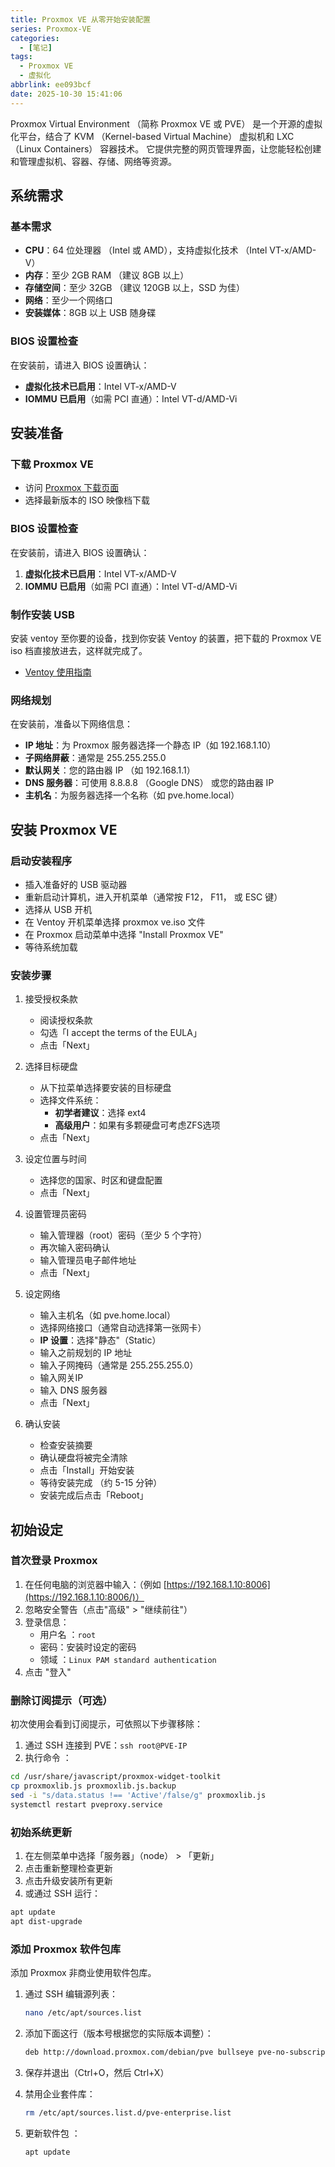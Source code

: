 ```yaml
---
title: Proxmox VE 从零开始安装配置
series: Proxmox-VE
categories:
  - [笔记]
tags:
  - Proxmox VE
  - 虚拟化
abbrlink: ee093bcf
date: 2025-10-30 15:41:06
---
```


Proxmox Virtual Environment （简称 Proxmox VE 或 PVE） 是一个开源的虚拟化平台，结合了 KVM （Kernel-based Virtual Machine） 虚拟机和 LXC （Linux Containers） 容器技术。
它提供完整的网页管理界面，让您能轻松创建和管理虚拟机、容器、存储、网络等资源。

## 系统需求

### 基本需求

- **CPU**：64 位处理器 （Intel 或 AMD），支持虚拟化技术 （Intel VT-x/AMD-V）
- **内存**：至少 2GB RAM （建议 8GB 以上）
- **存储空间**：至少 32GB （建议 120GB 以上，SSD 为佳）
- **网络**：至少一个网络口
- **安装媒体**：8GB 以上 USB 随身碟

### BIOS 设置检查

在安装前，请进入 BIOS 设置确认：

- **虚拟化技术已启用**：Intel VT-x/AMD-V
- **IOMMU 已启用**（如需 PCI 直通）：Intel VT-d/AMD-Vi

## 安装准备

### 下载 Proxmox VE

- 访问 [Proxmox 下载页面](https://www.proxmox.com/en/downloads)
- 选择最新版本的 ISO 映像档下载

### BIOS 设置检查

在安装前，请进入 BIOS 设置确认：

1. **虚拟化技术已启用**：Intel VT-x/AMD-V
2. **IOMMU 已启用**（如需 PCI 直通）：Intel VT-d/AMD-Vi

### 制作安装 USB

安装 ventoy 至你要的设备，找到你安装 Ventoy 的装置，把下载的 Proxmox VE iso 档直接放进去，这样就完成了。

- [Ventoy 使用指南](/posts/688aa4c2/)

### 网络规划

在安装前，准备以下网络信息：

- **IP 地址**：为 Proxmox 服务器选择一个静态 IP（如 192.168.1.10）
- **子网络屏蔽**：通常是 255.255.255.0
- **默认网关**：您的路由器 IP （如 192.168.1.1）
- **DNS 服务器**：可使用 8.8.8.8 （Google DNS） 或您的路由器 IP
- **主机名**：为服务器选择一个名称（如 pve.home.local）

## 安装 Proxmox VE

### 启动安装程序

- 插入准备好的 USB 驱动器
- 重新启动计算机，进入开机菜单（通常按 F12， F11， 或 ESC 键）
- 选择从 USB 开机
- 在 Ventoy 开机菜单选择 proxmox ve.iso 文件
- 在 Proxmox 启动菜单中选择 "Install Proxmox VE"
- 等待系统加载

### 安装步骤

1. 接受授权条款

   - 阅读授权条款
   - 勾选「I accept the terms of the EULA」
   - 点击「Next」

2. 选择目标硬盘

   - 从下拉菜单选择要安装的目标硬盘
   - 选择文件系统：
     - **初学者建议**：选择 ext4
     - **高级用户**：如果有多颗硬盘可考虑ZFS选项
   - 点击「Next」

3. 设定位置与时间

   - 选择您的国家、时区和键盘配置
   - 点击「Next」

4. 设置管理员密码

   - 输入管理器（root）密码（至少 5 个字符）
   - 再次输入密码确认
   - 输入管理员电子邮件地址
   - 点击「Next」

5. 设定网络

   - 输入主机名（如 pve.home.local）
   - 选择网络接口（通常自动选择第一张网卡）
   - **IP 设置**：选择"静态"（Static）
   - 输入之前规划的 IP 地址
   - 输入子网掩码（通常是 255.255.255.0）
   - 输入网关IP
   - 输入 DNS 服务器
   - 点击「Next」

6. 确认安装

   - 检查安装摘要
   - 确认硬盘将被完全清除
   - 点击「Install」开始安装
   - 等待安装完成 （约 5-15 分钟）
   - 安装完成后点击「Reboot」

## 初始设定

### 首次登录 Proxmox

1. 在任何电脑的浏览器中输入：（例如 [https://192.168.1.10:8006](https://192.168.1.10:8006/)）
2. 忽略安全警告（点击"高级" > "继续前往"）
3. 登录信息：
    - 用户名 ：`root`
    - 密码：安装时设定的密码
    - 领域 ：`Linux PAM standard authentication`
4. 点击 "登入"

### 删除订阅提示（可选）

初次使用会看到订阅提示，可依照以下步骤移除：

1. 通过 SSH 连接到 PVE：`ssh root@PVE-IP`
2. 执行命令 ：

```sh
cd /usr/share/javascript/proxmox-widget-toolkit
cp proxmoxlib.js proxmoxlib.js.backup
sed -i "s/data.status !== 'Active'/false/g" proxmoxlib.js
systemctl restart pveproxy.service
```

### 初始系统更新

1. 在左侧菜单中选择「服务器」（node） > 「更新」
2. 点击重新整理检查更新
3. 点击升级安装所有更新
4. 或通过 SSH 运行：

```sh
apt update
apt dist-upgrade
```

### 添加 Proxmox 软件包库

添加 Proxmox 非商业使用软件包库。

1. 通过 SSH 编辑源列表：

    ```sh
    nano /etc/apt/sources.list
    ```

2. 添加下面这行（版本号根据您的实际版本调整）：

    ```sh
    deb http://download.proxmox.com/debian/pve bullseye pve-no-subscription
    ```

3. 保存并退出（Ctrl+O，然后 Ctrl+X）
4. 禁用企业套件库：

    ```sh
    rm /etc/apt/sources.list.d/pve-enterprise.list
    ```

5. 更新软件包 ：

    ```sh
    apt update
    ```
